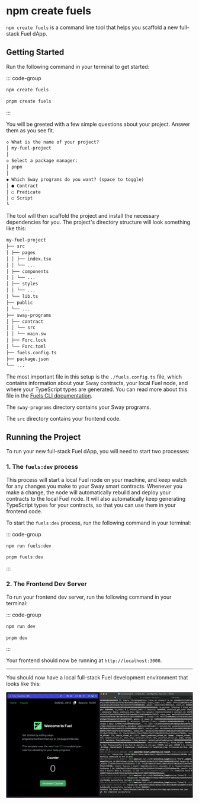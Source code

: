 # npm create fuels

`npm create fuels` is a command line tool that helps you scaffold a new full-stack Fuel dApp.

## Getting Started

Run the following command in your terminal to get started:

::: code-group

```sh [npm]
npm create fuels
```

```sh [pnpm]
pnpm create fuels
```

:::

You will be greeted with a few simple questions about your project. Answer them as you see fit.

```md
◇ What is the name of your project?
│ my-fuel-project
│
◇ Select a package manager:
│ pnpm
│
◆ Which Sway programs do you want? (space to toggle)
│ ● Contract
│ ○ Predicate
│ ○ Script
└
```

The tool will then scaffold the project and install the necessary dependencies for you. The project's directory structure will look something like this:

```md
my-fuel-project
├── src
│ ├── pages
│ │ ├── index.tsx
│ │ └── ...
│ ├── components
│ │ └── ...
│ ├── styles
│ │ └── ...
│ └── lib.ts
├── public
│ └── ...
├── sway-programs
│ ├── contract
│ │ └── src
│ │ └── main.sw
│ ├── Forc.lock
│ └── Forc.toml
├── fuels.config.ts
├── package.json
└── ...
```

The most important file in this setup is the `./fuels.config.ts` file, which contains information about your Sway contracts, your local Fuel node, and where your TypeScript types are generated. You can read more about this file in the [Fuels CLI documentation](../fuels/config-file.md).

The `sway-programs` directory contains your Sway programs.

The `src` directory contains your frontend code.

## Running the Project

To run your new full-stack Fuel dApp, you will need to start two processes:

### 1. The `fuels:dev` process

This process will start a local Fuel node on your machine, and keep watch for any changes you make to your Sway smart contracts. Whenever you make a change, the node will automatically rebuild and deploy your contracts to the local Fuel node. It will also automatically keep generating TypeScript types for your contracts, so that you can use them in your frontend code.

To start the `fuels:dev` process, run the following command in your terminal:

::: code-group

```sh [npm]
npm run fuels:dev
```

```sh [pnpm]
pnpm fuels:dev
```

:::

### 2. The Frontend Dev Server

To run your frontend dev server, run the following command in your terminal:

::: code-group

```sh [npm]
npm run dev
```

```sh [pnpm]
pnpm dev
```

:::

Your frontend should now be running at `http://localhost:3000`.

---

You should now have a local full-stack Fuel development environment that looks like this:

![Fullstack Fuel Dev Workflow](../../public/creating-a-fuel-dapp-create-fuels-split-view.png)
